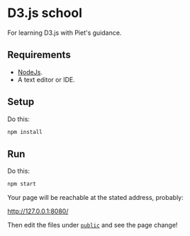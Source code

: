 # D3.js school

For learning D3.js with Piet's guidance.

## Requirements

* [NodeJs](https://nodejs.org/en/).
* A text editor or IDE.

## Setup

Do this:

```bash
npm install
```

## Run

Do this:

```bash
npm start
```

Your page will be reachable at the stated address, probably:

http://127.0.0.1:8080/

Then edit the files under [`public`](./public) and see the page change!
